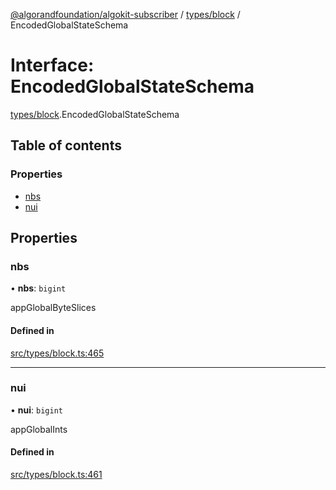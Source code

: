 [@algorandfoundation/algokit-subscriber](../README.md) / [types/block](../modules/types_block.md) / EncodedGlobalStateSchema

# Interface: EncodedGlobalStateSchema

[types/block](../modules/types_block.md).EncodedGlobalStateSchema

## Table of contents

### Properties

- [nbs](types_block.EncodedGlobalStateSchema.md#nbs)
- [nui](types_block.EncodedGlobalStateSchema.md#nui)

## Properties

### nbs

• **nbs**: `bigint`

appGlobalByteSlices

#### Defined in

[src/types/block.ts:465](https://github.com/algorandfoundation/algokit-subscriber-ts/blob/main/src/types/block.ts#L465)

___

### nui

• **nui**: `bigint`

appGlobalInts

#### Defined in

[src/types/block.ts:461](https://github.com/algorandfoundation/algokit-subscriber-ts/blob/main/src/types/block.ts#L461)
